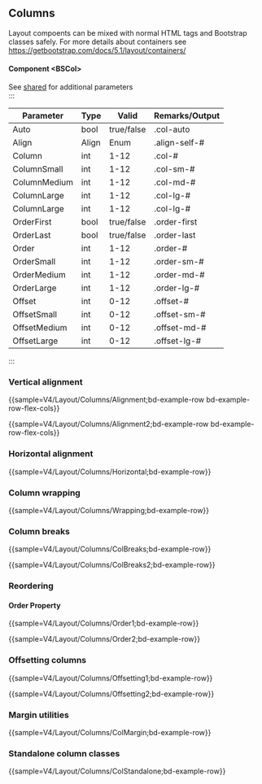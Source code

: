 ﻿## Columns
Layout compoents can be mixed with normal HTML tags and Bootstrap classes safely. For more details about containers see https://getbootstrap.com/docs/5.1/layout/containers/
#### Component \<BSCol\>
See [shared](layout/shared) for additional parameters    
:::

| Parameter    | Type  | Valid      | Remarks/Output | 
|--------------|-------|------------|----------------|
| Auto         | bool  | true/false | .col-auto      | {.table-striped}
| Align        | Align | Enum       | .align-self-#  |
| Column       | int   | 1-12       | .col-#         |
| ColumnSmall  | int   | 1-12       | .col-sm-#      |
| ColumnMedium | int   | 1-12       | .col-md-#      |
| ColumnLarge  | int   | 1-12       | .col-lg-#      |
| ColumnLarge  | int   | 1-12       | .col-lg-#      |
| OrderFirst   | bool  | true/false | .order-first   |
| OrderLast    | bool  | true/false | .order-last    |
| Order        | int   | 1-12       | .order-#       |
| OrderSmall   | int   | 1-12       | .order-sm-#    |
| OrderMedium  | int   | 1-12       | .order-md-#    |
| OrderLarge   | int   | 1-12       | .order-lg-#    |
| Offset       | int   | 0-12       | .offset-#      |
| OffsetSmall  | int   | 0-12       | .offset-sm-#   |
| OffsetMedium | int   | 0-12       | .offset-md-#   |
| OffsetLarge  | int   | 0-12       | .offset-lg-#   |

:::

### Vertical alignment

{{sample=V4/Layout/Columns/Alignment;bd-example-row bd-example-row-flex-cols}}

{{sample=V4/Layout/Columns/Alignment2;bd-example-row bd-example-row-flex-cols}}

### Horizontal alignment

{{sample=V4/Layout/Columns/Horizontal;bd-example-row}}

### Column wrapping

{{sample=V4/Layout/Columns/Wrapping;bd-example-row}}

### Column breaks

{{sample=V4/Layout/Columns/ColBreaks;bd-example-row}}

{{sample=V4/Layout/Columns/ColBreaks2;bd-example-row}}

### Reordering

#### Order Property

{{sample=V4/Layout/Columns/Order1;bd-example-row}}

{{sample=V4/Layout/Columns/Order2;bd-example-row}}

### Offsetting columns

{{sample=V4/Layout/Columns/Offsetting1;bd-example-row}}

{{sample=V4/Layout/Columns/Offsetting2;bd-example-row}}

### Margin utilities

{{sample=V4/Layout/Columns/ColMargin;bd-example-row}}

### Standalone column classes

{{sample=V4/Layout/Columns/ColStandalone;bd-example-row}}
